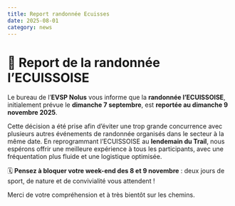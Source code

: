 ```yaml
---
title: Report randonnée Ecuisses
date: 2025-08-01
category: news
---
```



# 📣 Report de la randonnée l’ECUISSOISE

Le bureau de l’**EVSP Nolus** vous informe que la **randonnée l’ECUISSOISE**, initialement prévue le **dimanche 7 septembre**, est **reportée au dimanche 9 novembre 2025**.

Cette décision a été prise afin d’éviter une trop grande concurrence avec plusieurs autres événements de randonnée organisés dans le secteur à la même date. En reprogrammant l’ECUISSOISE au **lendemain du Trail**, nous espérons offrir une meilleure expérience à tous les participants, avec une fréquentation plus fluide et une logistique optimisée.

🗓️ **Pensez à bloquer votre week-end des 8 et 9 novembre** : deux jours de sport, de nature et de convivialité vous attendent !

Merci de votre compréhension et à très bientôt sur les chemins.